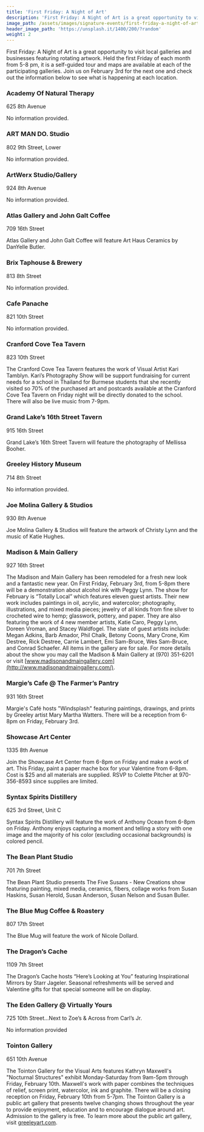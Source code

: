 ```yaml
---
title: 'First Friday: A Night of Art'
description: 'First Friday: A Night of Art is a great opportunity to visit local galleries and businesses featuring rotating artwork. Held the first Friday of each month from 5-8 pm, it is a self-guided tour and maps are available at each of the participating galleries.'
image_path: /assets/images/signature-events/first-friday-a-night-of-art.jpg
header_image_path: 'https://unsplash.it/1400/200/?random'
weight: 2
---
```



First Friday: A Night of Art is a great opportunity to visit local galleries and businesses featuring rotating artwork. Held the first Friday of each month from 5-8 pm, it is a self-guided tour and maps are available at each of the participating galleries. Join us on February 3rd for the next one and check out the information below to see what is happening at each location.

### Academy Of Natural Therapy

625 8th Avenue

No information provided.

### ART MAN DO. Studio

802 9th Street, Lower

No information provided.

### ArtWerx Studio/Gallery

924 8th Avenue

No information provided.

### Atlas Gallery and John Galt Coffee

709 16th Street

Atlas Gallery and John Galt Coffee will feature Art Haus Ceramics by DanYelle Butler.

### Brix Taphouse & Brewery

813 8th Street

No information provided.

### Cafe Panache

821 10th Street

No information provided.

### Cranford Cove Tea Tavern

823 10th Street

The Cranford Cove Tea Tavern features the work of Visual Artist Kari Tamblyn. Kari’s Photography Show will be support fundraising for current needs for a school in Thailand for Burmese students that she recently visited so 70% of the purchased art and postcards available at the Cranford Cove Tea Tavern on Friday night will be directly donated to the school. There will also be live music from 7-9pm.

### Grand Lake’s 16th Street Tavern

915 16th Street

Grand Lake’s 16th Street Tavern will feature the photography of Mellissa Booher.

### Greeley History Museum

714 8th Street

No information provided.

### Joe Molina Gallery & Studios

930 8th Avenue

Joe Molina Gallery & Studios will feature the artwork of Christy Lynn and the music of Katie Hughes.

### Madison & Main Gallery

927 16th Street

The Madison and Main Gallery has been remodeled for a fresh new look and a fantastic new year. On First Friday, February 3rd, from 5-8pm there will be a demonstration about alcohol ink with Peggy Lynn. The show for February is “Totally Local” which features eleven guest artists. Their new work includes paintings in oil, acrylic, and watercolor; photography, illustrations, and mixed media pieces; jewelry of all kinds from fine silver to crocheted wire to hemp; glasswork, pottery, and paper. They are also featuring the work of 4 new member artists, Katie Caro, Peggy Lynn, Doreen Vroman, and Stacey Waldfogel. The slate of guest artists include: Megan Adkins, Barb Amador, Phil Chalk, Betony Coons, Mary Crone, Kim Destree, Rick Destree, Carrie Lambert, Emi Sam-Bruce, Wes Sam-Bruce, and Conrad Schaefer. All items in the gallery are for sale. For more details about the show you may call the Madison & Main Gallery at (970) 351-6201 or visit [www.madisonandmaingallery.com](http://www.madisonandmaingallery.com/).

### Margie’s Cafe @ The Farmer’s Pantry

931 16th Street

Margie's Caf&eacute; hosts "Windsplash" featuring paintings, drawings, and prints by Greeley artist Mary Martha Watters. There will be a reception from 6-8pm on Friday, February 3rd.

### Showcase Art Center

1335 8th Avenue

Join the Showcase Art Center from 6-8pm on Friday and make a work of art. This Friday, paint a paper mache box for your Valentine from 6-8pm. Cost is $25 and all materials are supplied. RSVP to Colette Pitcher at 970-356-8593 since supplies are limited.

### Syntax Spirits Distillery

625 3rd Street, Unit C

Syntax Spirits Distillery will feature the work of Anthony Ocean from 6-8pm on Friday. Anthony enjoys capturing a moment and telling a story with one image and the majority of his color (excluding occasional backgrounds) is colored pencil.

### The Bean Plant Studio

701 7th Street

The Bean Plant Studio presents The Five Susans - New Creations show featuring painting, mixed media, ceramics, fibers, collage works from Susan Haskins, Susan Herold, Susan Anderson, Susan Nelson and Susan Buller.

### The Blue Mug Coffee & Roastery

807 17th Street

The Blue Mug will feature the work of Nicole Dollard.

### The Dragon’s Cache

1109 7th Street

The Dragon’s Cache hosts “Here’s Looking at You” featuring Inspirational Mirrors by Starr Jageler. Seasonal refreshments will be served and Valentine gifts for that special someone will be on display.

### The Eden Gallery @ Virtually Yours

725 10th Street…Next to Zoe’s & Across from Carl’s Jr.

No information provided

### Tointon Gallery

651 10th Avenue

The Tointon Gallery for the Visual Arts features Kathryn Maxwell's "Nocturnal Structures" exhibit Monday-Saturday from 9am-5pm through Friday, February 10th. Maxwell's work with paper combines the techniques of relief, screen print, watercolor, ink and graphite. There will be a closing reception on Friday, February 10th from 5-7pm. The Tointon Gallery is a public art gallery that presents twelve changing shows throughout the year to provide enjoyment, education and to encourage dialogue around art. Admission to the gallery is free. To learn more about the public art gallery, visit [greeleyart.com](http://r20.rs6.net/tn.jsp?f=001owHelEZvQlXsvJHFfxaDGMBrbtwVTiEAvzl-d0fCwBufLk4Umvxf6ycvByQZ6eHXKOs_S9joaohTWdei7qQWZz1mK46MZHAL4Iu-ISLaTyCum0JgezUwL-kwo3YmyJJCOLn8w4cVEXEnYP9EcX-h_zuToojG9SEEGcXM4QH45smDK1Bka4NiRmqkYxODgMNINWSfny3glxotAUx39o91993zPrE7AsFieHdJC2ZwtQSW9fDCT8m8CCw8yXtXQhsDfuZVhwGTKmW4yOf1pf_biGaPRJWkoDSiHD7o3SgFrzyYK92k_lkt5WDpv9HT08TfJBfWx-HFD9Y1Vh-ROt9WOO8cXgvhhQGpULEKb8WE4j6ohVuSVWwg2w==&amp;c=&amp;ch=).